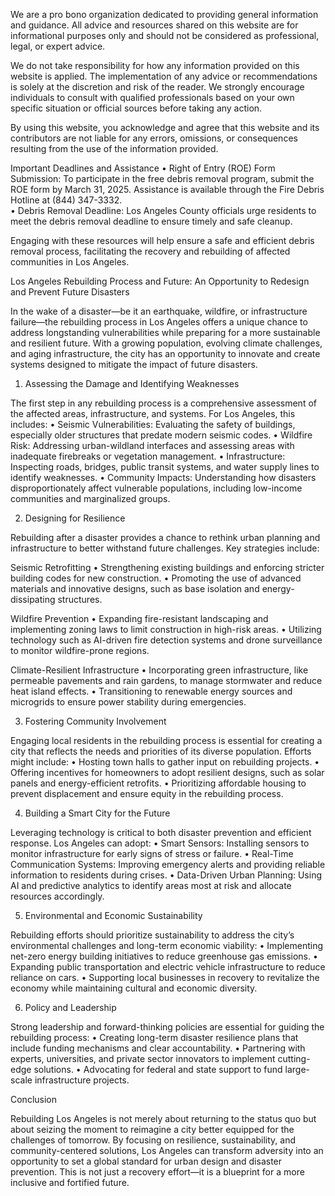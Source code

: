We are a pro bono organization dedicated to providing general information and guidance. All advice and resources shared on this website are for informational purposes only and should not be considered as professional, legal, or expert advice.

We do not take responsibility for how any information provided on this website is applied. The implementation of any advice or recommendations is solely at the discretion and risk of the reader. We strongly encourage individuals to consult with qualified professionals based on your own specific situation or official sources before taking any action. 

By using this website, you acknowledge and agree that this website and its contributors are not liable for any errors, omissions, or consequences resulting from the use of the information provided.

Important Deadlines and Assistance
	•	Right of Entry (ROE) Form Submission: To participate in the free debris removal program, submit the ROE form by March 31, 2025. Assistance is available through the Fire Debris Hotline at (844) 347-3332.  
	•	Debris Removal Deadline: Los Angeles County officials urge residents to meet the debris removal deadline to ensure timely and safe cleanup.  

Engaging with these resources will help ensure a safe and efficient debris removal process, facilitating the recovery and rebuilding of affected communities in Los Angeles.



Los Angeles Rebuilding Process and Future: An Opportunity to Redesign and Prevent Future Disasters

In the wake of a disaster—be it an earthquake, wildfire, or infrastructure failure—the rebuilding process in Los Angeles offers a unique chance to address longstanding vulnerabilities while preparing for a more sustainable and resilient future. With a growing population, evolving climate challenges, and aging infrastructure, the city has an opportunity to innovate and create systems designed to mitigate the impact of future disasters.

1. Assessing the Damage and Identifying Weaknesses

The first step in any rebuilding process is a comprehensive assessment of the affected areas, infrastructure, and systems. For Los Angeles, this includes:
	•	Seismic Vulnerabilities: Evaluating the safety of buildings, especially older structures that predate modern seismic codes.
	•	Wildfire Risk: Addressing urban-wildland interfaces and assessing areas with inadequate firebreaks or vegetation management.
	•	Infrastructure: Inspecting roads, bridges, public transit systems, and water supply lines to identify weaknesses.
	•	Community Impacts: Understanding how disasters disproportionately affect vulnerable populations, including low-income communities and marginalized groups.

2. Designing for Resilience

Rebuilding after a disaster provides a chance to rethink urban planning and infrastructure to better withstand future challenges. Key strategies include:

Seismic Retrofitting
	•	Strengthening existing buildings and enforcing stricter building codes for new construction.
	•	Promoting the use of advanced materials and innovative designs, such as base isolation and energy-dissipating structures.

Wildfire Prevention
	•	Expanding fire-resistant landscaping and implementing zoning laws to limit construction in high-risk areas.
	•	Utilizing technology such as AI-driven fire detection systems and drone surveillance to monitor wildfire-prone regions.

Climate-Resilient Infrastructure
	•	Incorporating green infrastructure, like permeable pavements and rain gardens, to manage stormwater and reduce heat island effects.
	•	Transitioning to renewable energy sources and microgrids to ensure power stability during emergencies.

3. Fostering Community Involvement

Engaging local residents in the rebuilding process is essential for creating a city that reflects the needs and priorities of its diverse population. Efforts might include:
	•	Hosting town halls to gather input on rebuilding projects.
	•	Offering incentives for homeowners to adopt resilient designs, such as solar panels and energy-efficient retrofits.
	•	Prioritizing affordable housing to prevent displacement and ensure equity in the rebuilding process.

4. Building a Smart City for the Future

Leveraging technology is critical to both disaster prevention and efficient response. Los Angeles can adopt:
	•	Smart Sensors: Installing sensors to monitor infrastructure for early signs of stress or failure.
	•	Real-Time Communication Systems: Improving emergency alerts and providing reliable information to residents during crises.
	•	Data-Driven Urban Planning: Using AI and predictive analytics to identify areas most at risk and allocate resources accordingly.

5. Environmental and Economic Sustainability

Rebuilding efforts should prioritize sustainability to address the city’s environmental challenges and long-term economic viability:
	•	Implementing net-zero energy building initiatives to reduce greenhouse gas emissions.
	•	Expanding public transportation and electric vehicle infrastructure to reduce reliance on cars.
	•	Supporting local businesses in recovery to revitalize the economy while maintaining cultural and economic diversity.

6. Policy and Leadership

Strong leadership and forward-thinking policies are essential for guiding the rebuilding process:
	•	Creating long-term disaster resilience plans that include funding mechanisms and clear accountability.
	•	Partnering with experts, universities, and private sector innovators to implement cutting-edge solutions.
	•	Advocating for federal and state support to fund large-scale infrastructure projects.

Conclusion

Rebuilding Los Angeles is not merely about returning to the status quo but about seizing the moment to reimagine a city better equipped for the challenges of tomorrow. By focusing on resilience, sustainability, and community-centered solutions, Los Angeles can transform adversity into an opportunity to set a global standard for urban design and disaster prevention. This is not just a recovery effort—it is a blueprint for a more inclusive and fortified future.
